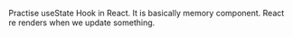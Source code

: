 Practise useState Hook in React.
It is basically memory component.
React re renders when we update something.
